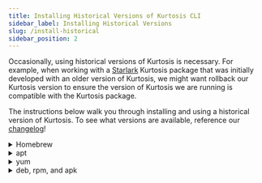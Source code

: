 ```yaml
---
title: Installing Historical Versions of Kurtosis CLI
sidebar_label: Installing Historical Versions
slug: /install-historical
sidebar_position: 2
---
```


Occasionally, using historical versions of Kurtosis is necessary. For example, when working with a [Starlark](../explanations/starlark.md) Kurtosis package that was initially developed with an older version of Kurtosis, we might want rollback our Kurtosis version to ensure the version of Kurtosis we are running is compatible with the Kurtosis package.

The instructions below walk you through installing and using a historical version of Kurtosis. To see what versions are available, reference our [changelog](../changelog.md)!

<details>
<summary>Homebrew</summary>

1. Uninstall your current version of Kurtosis
    ```
    brew uninstall kurtosis-tech/tap/kurtosis-cli
    ```

2. Install an earlier version of Kurtosis
   ```
   brew install kurtosis-tech/tap/kurtosis-cli@<version>
   ```

</details>

<details>
<summary>apt</summary>
:::caution

If you already have `kurtosis-cli` package installed, we recommend uninstalling it first using `sudo apt remove kurtosis-cli`.

:::
```
echo "deb [trusted=yes] https://apt.fury.io/kurtosis-tech/ /" | sudo tee /etc/apt/sources.list.d/kurtosis.list
sudo apt update
sudo apt remove kurtosis-cli
sudo apt install kurtosis-cli=<version> -V
```
</details>
<details>
<summary>yum</summary>

:::caution

If you already have `kurtosis-cli` package installed, we recommend uninstalling it first using `sudo yum remove kurtosis-cli`.

:::
```
echo '[kurtosis]
name=Kurtosis
baseurl=https://yum.fury.io/kurtosis-tech/
enabled=1
gpgcheck=0' | sudo tee /etc/yum.repos.d/kurtosis.repo
sudo yum remove kurtosis-cli
sudo yum install kurtosis-cli-<version>
```
</details>

<details>
<summary>deb, rpm, and apk</summary>

Download the appropriate artifact from [the release artifacts page][release-artifacts].
</details>

<!-------------------------- ONLY LINKS BELOW HERE ---------------------------->
[release-artifacts]: https://github.com/kurtosis-tech/kurtosis-cli-release-artifacts/releases
